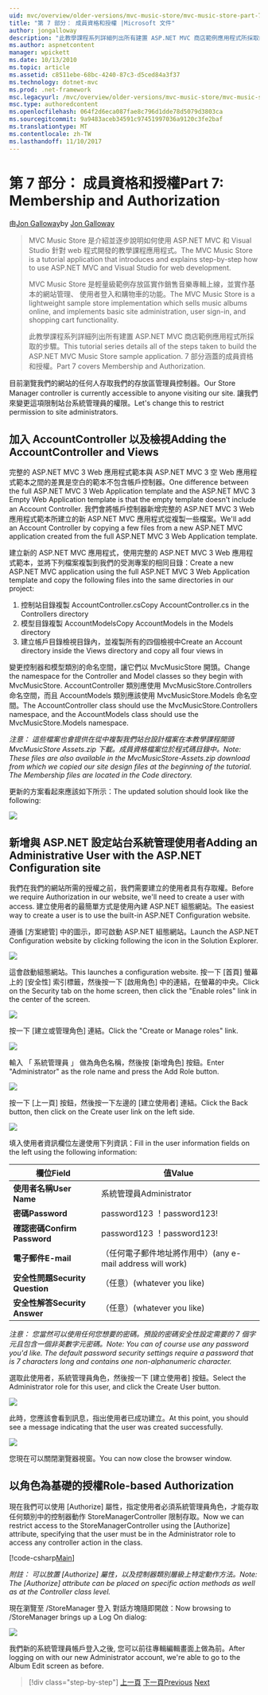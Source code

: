```yaml
---
uid: mvc/overview/older-versions/mvc-music-store/mvc-music-store-part-7
title: "第 7 部分： 成員資格和授權 |Microsoft 文件"
author: jongalloway
description: "此教學課程系列詳細列出所有建置 ASP.NET MVC 商店範例應用程式所採取的步驟。 7 部分涵蓋的成員資格和授權。"
ms.author: aspnetcontent
manager: wpickett
ms.date: 10/13/2010
ms.topic: article
ms.assetid: c8511ebe-68bc-4240-87c3-d5ced84a3f37
ms.technology: dotnet-mvc
ms.prod: .net-framework
msc.legacyurl: /mvc/overview/older-versions/mvc-music-store/mvc-music-store-part-7
msc.type: authoredcontent
ms.openlocfilehash: 064f2d6eca087fae8c796d1dde78d5079d3803ca
ms.sourcegitcommit: 9a9483aceb34591c97451997036a9120c3fe2baf
ms.translationtype: MT
ms.contentlocale: zh-TW
ms.lasthandoff: 11/10/2017
---
```

<a name="part-7-membership-and-authorization"></a><span data-ttu-id="d1742-104">第 7 部分： 成員資格和授權</span><span class="sxs-lookup"><span data-stu-id="d1742-104">Part 7: Membership and Authorization</span></span>
====================
<span data-ttu-id="d1742-105">由[Jon Galloway](https://github.com/jongalloway)</span><span class="sxs-lookup"><span data-stu-id="d1742-105">by [Jon Galloway](https://github.com/jongalloway)</span></span>

> <span data-ttu-id="d1742-106">MVC Music Store 是介紹並逐步說明如何使用 ASP.NET MVC 和 Visual Studio 針對 web 程式開發的教學課程應用程式。</span><span class="sxs-lookup"><span data-stu-id="d1742-106">The MVC Music Store is a tutorial application that introduces and explains step-by-step how to use ASP.NET MVC and Visual Studio for web development.</span></span>  
>   
> <span data-ttu-id="d1742-107">MVC Music Store 是輕量級範例存放區實作銷售音樂專輯上線，並實作基本的網站管理、 使用者登入和購物車的功能。</span><span class="sxs-lookup"><span data-stu-id="d1742-107">The MVC Music Store is a lightweight sample store implementation which sells music albums online, and implements basic site administration, user sign-in, and shopping cart functionality.</span></span>  
>   
> <span data-ttu-id="d1742-108">此教學課程系列詳細列出所有建置 ASP.NET MVC 商店範例應用程式所採取的步驟。</span><span class="sxs-lookup"><span data-stu-id="d1742-108">This tutorial series details all of the steps taken to build the ASP.NET MVC Music Store sample application.</span></span> <span data-ttu-id="d1742-109">7 部分涵蓋的成員資格和授權。</span><span class="sxs-lookup"><span data-stu-id="d1742-109">Part 7 covers Membership and Authorization.</span></span>


<span data-ttu-id="d1742-110">目前瀏覽我們的網站的任何人存取我們的存放區管理員控制器。</span><span class="sxs-lookup"><span data-stu-id="d1742-110">Our Store Manager controller is currently accessible to anyone visiting our site.</span></span> <span data-ttu-id="d1742-111">讓我們來變更這項限制站台系統管理員的權限。</span><span class="sxs-lookup"><span data-stu-id="d1742-111">Let's change this to restrict permission to site administrators.</span></span>

## <a name="adding-the-accountcontroller-and-views"></a><span data-ttu-id="d1742-112">加入 AccountController 以及檢視</span><span class="sxs-lookup"><span data-stu-id="d1742-112">Adding the AccountController and Views</span></span>

<span data-ttu-id="d1742-113">完整的 ASP.NET MVC 3 Web 應用程式範本與 ASP.NET MVC 3 空 Web 應用程式範本之間的差異是空白的範本不包含帳戶控制器。</span><span class="sxs-lookup"><span data-stu-id="d1742-113">One difference between the full ASP.NET MVC 3 Web Application template and the ASP.NET MVC 3 Empty Web Application template is that the empty template doesn't include an Account Controller.</span></span> <span data-ttu-id="d1742-114">我們會將帳戶控制器新增完整的 ASP.NET MVC 3 Web 應用程式範本所建立的新 ASP.NET MVC 應用程式從複製一些檔案。</span><span class="sxs-lookup"><span data-stu-id="d1742-114">We'll add an Account Controller by copying a few files from a new ASP.NET MVC application created from the full ASP.NET MVC 3 Web Application template.</span></span>

<span data-ttu-id="d1742-115">建立新的 ASP.NET MVC 應用程式，使用完整的 ASP.NET MVC 3 Web 應用程式範本，並將下列檔案複製到我們的受測專案的相同目錄：</span><span class="sxs-lookup"><span data-stu-id="d1742-115">Create a new ASP.NET MVC application using the full ASP.NET MVC 3 Web Application template and copy the following files into the same directories in our project:</span></span>

1. <span data-ttu-id="d1742-116">控制站目錄複製 AccountController.cs</span><span class="sxs-lookup"><span data-stu-id="d1742-116">Copy AccountController.cs in the Controllers directory</span></span>
2. <span data-ttu-id="d1742-117">模型目錄複製 AccountModels</span><span class="sxs-lookup"><span data-stu-id="d1742-117">Copy AccountModels in the Models directory</span></span>
3. <span data-ttu-id="d1742-118">建立帳戶目錄檢視目錄內，並複製所有的四個檢視中</span><span class="sxs-lookup"><span data-stu-id="d1742-118">Create an Account directory inside the Views directory and copy all four views in</span></span>

<span data-ttu-id="d1742-119">變更控制器和模型類別的命名空間，讓它們以 MvcMusicStore 開頭。</span><span class="sxs-lookup"><span data-stu-id="d1742-119">Change the namespace for the Controller and Model classes so they begin with MvcMusicStore.</span></span> <span data-ttu-id="d1742-120">AccountController 類別應使用 MvcMusicStore.Controllers 命名空間，而且 AccountModels 類別應該使用 MvcMusicStore.Models 命名空間。</span><span class="sxs-lookup"><span data-stu-id="d1742-120">The AccountController class should use the MvcMusicStore.Controllers namespace, and the AccountModels class should use the MvcMusicStore.Models namespace.</span></span>

<span data-ttu-id="d1742-121">*注意： 這些檔案也會提供在從中複製我們站台設計檔案在本教學課程開頭 MvcMusicStore Assets.zip 下載。成員資格檔案位於程式碼目錄中。*</span><span class="sxs-lookup"><span data-stu-id="d1742-121">*Note: These files are also available in the MvcMusicStore-Assets.zip download from which we copied our site design files at the beginning of the tutorial. The Membership files are located in the Code directory.*</span></span>

<span data-ttu-id="d1742-122">更新的方案看起來應該如下所示：</span><span class="sxs-lookup"><span data-stu-id="d1742-122">The updated solution should look like the following:</span></span>

![](mvc-music-store-part-7/_static/image1.png)

## <a name="adding-an-administrative-user-with-the-aspnet-configuration-site"></a><span data-ttu-id="d1742-123">新增與 ASP.NET 設定站台系統管理使用者</span><span class="sxs-lookup"><span data-stu-id="d1742-123">Adding an Administrative User with the ASP.NET Configuration site</span></span>

<span data-ttu-id="d1742-124">我們在我們的網站所需的授權之前，我們需要建立的使用者具有存取權。</span><span class="sxs-lookup"><span data-stu-id="d1742-124">Before we require Authorization in our website, we'll need to create a user with access.</span></span> <span data-ttu-id="d1742-125">建立使用者的最簡單方式是使用內建 ASP.NET 組態網站。</span><span class="sxs-lookup"><span data-stu-id="d1742-125">The easiest way to create a user is to use the built-in ASP.NET Configuration website.</span></span>

<span data-ttu-id="d1742-126">遵循 [方案總管] 中的圖示，即可啟動 ASP.NET 組態網站。</span><span class="sxs-lookup"><span data-stu-id="d1742-126">Launch the ASP.NET Configuration website by clicking following the icon in the Solution Explorer.</span></span>

![](mvc-music-store-part-7/_static/image2.png)

<span data-ttu-id="d1742-127">這會啟動組態網站。</span><span class="sxs-lookup"><span data-stu-id="d1742-127">This launches a configuration website.</span></span> <span data-ttu-id="d1742-128">按一下 [首頁] 螢幕上的 [安全性] 索引標籤，然後按一下 [啟用角色] 中的連結，在螢幕的中央。</span><span class="sxs-lookup"><span data-stu-id="d1742-128">Click on the Security tab on the home screen, then click the "Enable roles" link in the center of the screen.</span></span>

![](mvc-music-store-part-7/_static/image3.png)

<span data-ttu-id="d1742-129">按一下 [建立或管理角色] 連結。</span><span class="sxs-lookup"><span data-stu-id="d1742-129">Click the "Create or Manage roles" link.</span></span>

![](mvc-music-store-part-7/_static/image4.png)

<span data-ttu-id="d1742-130">輸入 「 系統管理員 」 做為角色名稱，然後按 [新增角色] 按鈕。</span><span class="sxs-lookup"><span data-stu-id="d1742-130">Enter "Administrator" as the role name and press the Add Role button.</span></span>

![](mvc-music-store-part-7/_static/image5.png)

<span data-ttu-id="d1742-131">按一下 [上一頁] 按鈕，然後按一下左邊的 [建立使用者] 連結。</span><span class="sxs-lookup"><span data-stu-id="d1742-131">Click the Back button, then click on the Create user link on the left side.</span></span>

![](mvc-music-store-part-7/_static/image6.png)

<span data-ttu-id="d1742-132">填入使用者資訊欄位左邊使用下列資訊：</span><span class="sxs-lookup"><span data-stu-id="d1742-132">Fill in the user information fields on the left using the following information:</span></span>

| <span data-ttu-id="d1742-133">**欄位**</span><span class="sxs-lookup"><span data-stu-id="d1742-133">**Field**</span></span> | <span data-ttu-id="d1742-134">**值**</span><span class="sxs-lookup"><span data-stu-id="d1742-134">**Value**</span></span> |
| --- | --- |
| <span data-ttu-id="d1742-135">**使用者名稱**</span><span class="sxs-lookup"><span data-stu-id="d1742-135">**User Name**</span></span> | <span data-ttu-id="d1742-136">系統管理員</span><span class="sxs-lookup"><span data-stu-id="d1742-136">Administrator</span></span> |
| <span data-ttu-id="d1742-137">**密碼**</span><span class="sxs-lookup"><span data-stu-id="d1742-137">**Password**</span></span> | <span data-ttu-id="d1742-138">password123 ！</span><span class="sxs-lookup"><span data-stu-id="d1742-138">password123!</span></span> |
| <span data-ttu-id="d1742-139">**確認密碼**</span><span class="sxs-lookup"><span data-stu-id="d1742-139">**Confirm Password**</span></span> | <span data-ttu-id="d1742-140">password123 ！</span><span class="sxs-lookup"><span data-stu-id="d1742-140">password123!</span></span> |
| <span data-ttu-id="d1742-141">**電子郵件**</span><span class="sxs-lookup"><span data-stu-id="d1742-141">**E-mail**</span></span> | <span data-ttu-id="d1742-142">（任何電子郵件地址將作用中）</span><span class="sxs-lookup"><span data-stu-id="d1742-142">(any e-mail address will work)</span></span> |
| <span data-ttu-id="d1742-143">**安全性問題**</span><span class="sxs-lookup"><span data-stu-id="d1742-143">**Security Question**</span></span> | <span data-ttu-id="d1742-144">（任意）</span><span class="sxs-lookup"><span data-stu-id="d1742-144">(whatever you like)</span></span> |
| <span data-ttu-id="d1742-145">**安全性解答**</span><span class="sxs-lookup"><span data-stu-id="d1742-145">**Security Answer**</span></span> | <span data-ttu-id="d1742-146">（任意）</span><span class="sxs-lookup"><span data-stu-id="d1742-146">(whatever you like)</span></span> |

<span data-ttu-id="d1742-147">*注意： 您當然可以使用任何您想要的密碼。預設的密碼安全性設定需要的 7 個字元且包含一個非英數字元密碼。*</span><span class="sxs-lookup"><span data-stu-id="d1742-147">*Note: You can of course use any password you'd like. The default password security settings require a password that is 7 characters long and contains one non-alphanumeric character.*</span></span>

<span data-ttu-id="d1742-148">選取此使用者，系統管理員角色，然後按一下 [建立使用者] 按鈕。</span><span class="sxs-lookup"><span data-stu-id="d1742-148">Select the Administrator role for this user, and click the Create User button.</span></span>

![](mvc-music-store-part-7/_static/image7.png)

<span data-ttu-id="d1742-149">此時，您應該會看到訊息，指出使用者已成功建立。</span><span class="sxs-lookup"><span data-stu-id="d1742-149">At this point, you should see a message indicating that the user was created successfully.</span></span>

![](mvc-music-store-part-7/_static/image8.png)

<span data-ttu-id="d1742-150">您現在可以關閉瀏覽器視窗。</span><span class="sxs-lookup"><span data-stu-id="d1742-150">You can now close the browser window.</span></span>

## <a name="role-based-authorization"></a><span data-ttu-id="d1742-151">以角色為基礎的授權</span><span class="sxs-lookup"><span data-stu-id="d1742-151">Role-based Authorization</span></span>

<span data-ttu-id="d1742-152">現在我們可以使用 [Authorize] 屬性，指定使用者必須系統管理員角色，才能存取任何類別中的控制器動作 StoreManagerController 限制存取。</span><span class="sxs-lookup"><span data-stu-id="d1742-152">Now we can restrict access to the StoreManagerController using the [Authorize] attribute, specifying that the user must be in the Administrator role to access any controller action in the class.</span></span>

[!code-csharp[Main](mvc-music-store-part-7/samples/sample1.cs)]

<span data-ttu-id="d1742-153">*附註： 可以放置 [Authorize] 屬性，以及控制器類別層級上特定動作方法。*</span><span class="sxs-lookup"><span data-stu-id="d1742-153">*Note: The [Authorize] attribute can be placed on specific action methods as well as at the Controller class level.*</span></span>

<span data-ttu-id="d1742-154">現在瀏覽至 /StoreManager 登入 對話方塊隨即開啟：</span><span class="sxs-lookup"><span data-stu-id="d1742-154">Now browsing to /StoreManager brings up a Log On dialog:</span></span>

![](mvc-music-store-part-7/_static/image9.png)

<span data-ttu-id="d1742-155">我們新的系統管理員帳戶登入之後, 您可以前往專輯編輯畫面上做為前。</span><span class="sxs-lookup"><span data-stu-id="d1742-155">After logging on with our new Administrator account, we're able to go to the Album Edit screen as before.</span></span>

>[!div class="step-by-step"]
<span data-ttu-id="d1742-156">[上一頁](mvc-music-store-part-6.md)
[下一頁](mvc-music-store-part-8.md)</span><span class="sxs-lookup"><span data-stu-id="d1742-156">[Previous](mvc-music-store-part-6.md)
[Next](mvc-music-store-part-8.md)</span></span>
